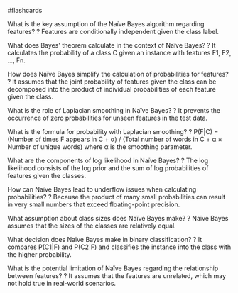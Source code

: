 #flashcards

What is the key assumption of the Naïve Bayes algorithm regarding features?
?
Features are conditionally independent given the class label.

What does Bayes' theorem calculate in the context of Naïve Bayes?
?
It calculates the probability of a class C given an instance with features F1, F2, ..., Fn.

How does Naïve Bayes simplify the calculation of probabilities for features?
?
It assumes that the joint probability of features given the class can be decomposed into the product of individual probabilities of each feature given the class.

What is the role of Laplacian smoothing in Naïve Bayes?
?
It prevents the occurrence of zero probabilities for unseen features in the test data.

What is the formula for probability with Laplacian smoothing?
?
P(F|C) = (Number of times F appears in C + α) / (Total number of words in C + α × Number of unique words) where α is the smoothing parameter.

What are the components of log likelihood in Naïve Bayes?
?
The log likelihood consists of the log prior and the sum of log probabilities of features given the classes.

How can Naïve Bayes lead to underflow issues when calculating probabilities?
?
Because the product of many small probabilities can result in very small numbers that exceed floating-point precision.

What assumption about class sizes does Naïve Bayes make?
?
Naïve Bayes assumes that the sizes of the classes are relatively equal.

What decision does Naïve Bayes make in binary classification?
?
It compares P(C1|F) and P(C2|F) and classifies the instance into the class with the higher probability.

What is the potential limitation of Naïve Bayes regarding the relationship between features?
?
It assumes that the features are unrelated, which may not hold true in real-world scenarios.


